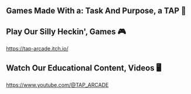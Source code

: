 ## Games Made With a: Task And Purpose, a TAP 👾
<!--


🧙 Remember, you can do mighty things with the power of [Markdown](https://docs.github.com/github/writing-on-github/getting-started-with-writing-and-formatting-on-github/basic-writing-and-formatting-syntax)
-->

## Play Our Silly Heckin', Games 🎮
https://tap-arcade.itch.io/

## Watch Our Educational Content, Videos 🖥️
https://www.youtube.com/@TAP_ARCADE
